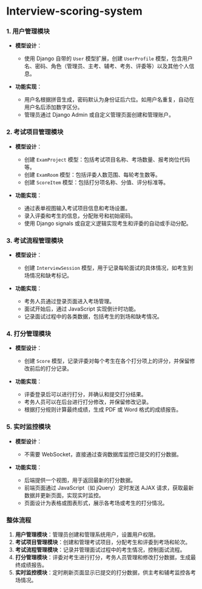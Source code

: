 # Interview-scoring-system
### 1. 用户管理模块
- **模型设计**：
  - 使用 Django 自带的 `User` 模型扩展，创建 `UserProfile` 模型，包含用户名、密码、角色（管理员、主考、辅考、考务、评委等）以及其他个人信息。

- **功能实现**：
  - 用户名根据拼音生成，密码默认为身份证后六位。如用户名重复，自动在用户名后添加数字区分。
  - 管理员通过 Django Admin 或自定义管理页面创建和管理账户。

### 2. 考试项目管理模块
- **模型设计**：
  - 创建 `ExamProject` 模型：包括考试项目名称、考场数量、报考岗位代码等。
  - 创建 `ExamRoom` 模型：包括评委人数范围、每轮考生数等。
  - 创建 `ScoreItem` 模型：包括打分项名称、分值、评分标准等。

- **功能实现**：
  - 通过表单视图输入考试项目信息和考场设置。
  - 录入评委和考生的信息，分配账号和初始密码。
  - 使用 Django signals 或自定义逻辑实现考生和评委的自动或手动分配。

### 3. 考试流程管理模块
- **模型设计**：
  - 创建 `InterviewSession` 模型，用于记录每轮面试的具体情况，如考生到场情况和缺考标记。

- **功能实现**：
  - 考务人员通过登录页面进入考场管理。
  - 面试开始后，通过 JavaScript 实现倒计时功能。
  - 记录面试过程中的各类数据，包括考生的到场和缺考情况。

### 4. 打分管理模块
- **模型设计**：
  - 创建 `Score` 模型，记录评委对每个考生在各个打分项上的评分，并保留修改前后的打分记录。

- **功能实现**：
  - 评委登录后可以进行打分，并确认和提交打分结果。
  - 考务人员可以在后台进行打分修改，并保留修改记录。
  - 根据打分规则计算最终成绩，生成 PDF 或 Word 格式的成绩报告。

### 5. 实时监控模块
- **模型设计**：
  - 不需要 WebSocket，直接通过查询数据库监控已提交的打分数据。

- **功能实现**：
  - 后端提供一个视图，用于返回最新的打分数据。
  - 前端页面通过 JavaScript（如 jQuery）定时发送 AJAX 请求，获取最新数据并更新页面，实现实时监控。
  - 页面设计为表格或图表形式，展示各考场或考生的打分情况。

### 整体流程
1. **用户管理模块**：管理员创建和管理系统用户，设置用户权限。
2. **考试项目管理模块**：创建和管理考试项目，分配考生和评委到考场和轮次。
3. **考试流程管理模块**：记录并管理面试过程中的考生情况，控制面试流程。
4. **打分管理模块**：评委对考生进行打分，考务人员管理和修改打分数据，生成最终成绩报告。
5. **实时监控模块**：定时刷新页面显示已提交的打分数据，供主考和辅考监控各考场情况。
